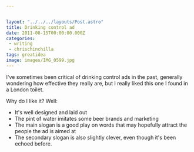 ```yaml
---


layout: "../../../layouts/Post.astro"
title: Drinking control ad
date: 2011-08-15T00:00:00.000Z
categories:
 - writing
 - chrischinchilla
tags: greatidea
image: images/IMG_0599.jpg
---
```


I've sometimes been critical of drinking control ads in the past, generally wondering how effective they really are, but I really liked this one I found in a London toilet.

Why do I like it? Well:

- It's well designed and laid out
- The pint of water imitates some beer brands and marketing
- The main slogan is a good play on words that may hopefully attract the people the ad is aimed at
- The secondary slogan is also slightly clever, even though it's been echoed before.
